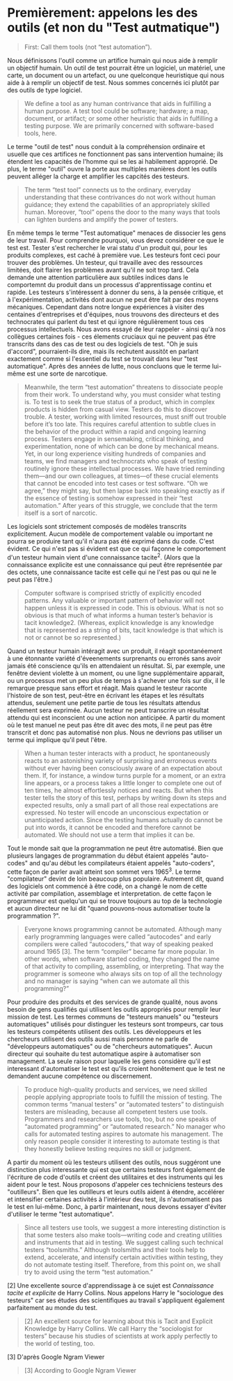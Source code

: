 # Premièrement: appelons les des outils (et non du "Test autmatique")

> First: Call them tools (not “test automation”).

Nous définissons l'outil comme un artifice humain qui nous aide à remplir un objectif humain. Un outil de test pourrait être un logiciel, un matériel, une carte, un document ou un artefact, ou une quelconque heuristique qui nous aide à à remplir un objectif de test. Nous sommes concernés ici plutôt par des outils de type logiciel.

> We define a tool as any human contrivance that aids in fulfilling a human purpose. A test tool could be software; hardware; a map, document, or artifact; or some other heuristic that aids in fulfilling a testing purpose. We are primarily concerned with software-based tools, here.

Le terme "outil de test" nous conduit à la compréhension ordinaire et usuelle que ces artifices ne fonctionnent pas sans intervention humaine; ils étendent les capacités de l'homme qui se les ai habilement approprié. De plus, le terme "outil" ouvre la porte aux multiples manières dont les outils peuvent alléger la charge et amplifier les capcités des testeurs.

> The term “test tool” connects us to the ordinary, everyday understanding that these contrivances do not work without human guidance; they extend the capabilities of an appropriately skilled human. Moreover, “tool” opens the door to the many ways that tools can lighten burdens and amplify the power of testers.

En même temps le terme "Test automatique" menaces de dissocier les gens de leur travail. Pour comprendre pourquoi, vous devez considérer ce que le test est. Tester s'est rechercher le vrai statu d'un produit qui, pour les produits complexes, est caché à première vue. Les testeurs font ceci pour trouver des problèmes. Un testeur, qui travaille avec des ressources limitées, doit flairer les problèmes avant qu'il ne soit trop tard. Cela demande une attention particulière aux subtiles indices dans le comportemnt du produit dans un processus d'apprentissage continu et rapide. Les testeurs s'intéressent à donner du sens, à la pensée critique, et à l'expérimentation, activités dont aucun ne peut être fait par des moyens mécaniques. Cependant dans notre longue expériences à visiter des centaines d'entreprises et d'équipes, nous trouvons des directeurs et des technocrates qui parlent du test et qui ignore régulièrement tous ces processus intellectuels. Nous avons essayé de leur rappeler - ainsi qu'à nos collègues certaines fois - ces élements cruciaux qui ne peuvent pas être transcrits dans des cas de test ou des logiciels de test. "Oh je suis d'accord", pourraient-ils dire, mais ils rechutent aussitôt en parlant exactement comme si l'essentiel du test se trouvait dans leur "test automatique". Après des années de lutte, nous concluons que le terme lui-même est une sorte de narcotique.

> Meanwhile, the term “test automation” threatens to dissociate people from their work. To understand why, you must consider what testing is. To test is to seek the true status of a product, which in complex products is hidden from casual view. Testers do this to discover trouble. A tester, working with limited resources, must sniff out trouble before it’s too late. This requires careful attention to subtle clues in the behavior of the product within a rapid and ongoing learning process. Testers engage in sensemaking, critical thinking, and experimentation, none of which can be done by mechanical means. Yet, in our long experience visiting hundreds of companies and teams, we find managers and technocrats who speak of testing routinely ignore these intellectual processes. We have tried reminding them—and our own colleagues, at times—of these crucial elements that cannot be encoded into test cases or test software. “Oh we agree,” they might say, but then lapse back into speaking exactly as if the essence of testing is somehow expressed in their “test automation.” After years of this struggle, we conclude that the term itself is a sort of narcotic.

Les logiciels sont strictement composés de modèles transcrits explicitement. Aucun modèle de comportement valable ou important ne pourra se produire tant qu'il n'aura pas été exprimé dans du code. C'est évident. Ce qui n'est pas si évident est que ce qui façonne le comportement d'un testeur humain vient d'une connaissance tacite<sup>2</sup>. (Alors que la connaissance explicite est une connaissance qui peut être représentée par des octets, une connaissance tacite est celle qui ne l'est pas ou qui ne le peut pas l'être.)

> Computer software is comprised strictly of explicitly encoded patterns. Any valuable or important pattern of behavior will not happen unless it is expressed in code. This is obvious. What is not so obvious is that much of what informs a human tester’s behavior is tacit knowledge2. (Whereas, explicit knowledge is any knowledge that is represented as a string of bits, tacit knowledge is that which is not or cannot be so represented.)

Quand un testeur humain intéragit avec un produit, il réagit spontanéement à une étonnante variété d'éveenements surprenants ou erronés sans avoir jamais été conscience qu'ils en attendaient un résultat. Si, par exemple, une fenêtre devient violette à un moment, ou une ligne supplémentaire apparait, ou un processus met un peu plus de temps à s'achever une fois sur dix, il le remarque presque sans effort et réagit. Mais quand le testeur raconte l'histoire de son test, peut-être en écrivant les étapes et les résultats attendus, seulement une petite partie de tous les résultats attendus réellement sera exprimée. Aucun testeur ne peut transcrire un résultat attendu qui est inconscient ou une action non anticipée. A partir du moment où le test manuel ne peut pas être dit avec des mots, il ne peut pas être transcrit et donc pas automatisé non plus. Nous ne devrions pas utiliser un terme qui implique qu'il peut l'être.

> When a human tester interacts with a product, he spontaneously reacts to an astonishing variety of surprising and erroneous events without ever having been consciously aware of an expectation about them. If, for instance, a window turns purple for a moment, or an extra line appears, or a process takes a little longer to complete one out of ten times, he almost effortlessly notices and reacts. But when this tester tells the story of this test, perhaps by writing down its steps and expected results, only a small part of all those real expectations are expressed. No tester will encode an unconscious expectation or unanticipated action. Since the testing humans actually do cannot be put into words, it cannot be encoded and therefore cannot be automated. We should not use a term that implies it can be.

Tout le monde sait que la programmation ne peut être automatisé. Bien que plusieurs langages de programmation du début étaient appelés "auto-codes" and qu'au début les compilateurs étaient appelés "auto-coders", cette façon de parler avait atteint son sommet vers 1965<sup>3</sup>. Le terme "compilateur" devint de loin beaucoup plus populaire. Autrement dit, quand des logiciels ont commencé à être codé, on a changé le nom de cette activité par compilation, assemblage et interpretation. de cette façon le programmeur est quelqu'un qui se trouve toujours au top de la technologie et aucun directeur ne lui dit "quand pouvons-nous automatiser toute la programmation ?".

> Everyone knows programming cannot be automated. Although many early programming languages were called “autocodes” and early compilers were called “autocoders,” that way of speaking peaked around 1965 [3]. The term “compiler” became far more popular. In other words, when software started coding, they changed the name of that activity to compiling, assembling, or interpreting. That way the programmer is someone who always sits on top of all the technology and no manager is saying “when can we automate all this programming?”

Pour produire des produits et des services de grande qualité, nous avons besoin de gens qualifiés qui utilisent les outils appropriés pour remplir leur mission de test. Les termes communs de "testeurs manuels" ou "testeurs automatiques" utilisés pour distinguer les testeurs sont trompeurs, car tous les testeurs compétents utilisent des outils. Les développeurs et les chercheurs utilisent des outils aussi mais personne ne parle de "développeurs automatiques" ou de "chercheurs automatiques". Aucun directeur qui souhaite du test automatique aspire à automatiser son management. La seule raison pour laquelle les gens considère qu'il est interessant d'automatiser le test est qu'ils croient honêtement que le test ne demandent aucune compétence ou discernement.

> To produce high-quality products and services, we need skilled people applying appropriate tools to fulfill the mission of testing. The common terms “manual testers” or “automated testers” to distinguish testers are misleading, because all competent testers use tools. Programmers and researchers use tools, too, but no one speaks of “automated programming” or “automated research.” No manager who calls for automated testing aspires to automate his management. The only reason people consider it interesting to automate testing is that they honestly believe testing requires no skill or judgment.

A partir du moment où les testeurs utilisent des outils, nous suggéront une distinction plus interessante qui est que certains testeurs font également de l'écriture de code d'outils et créent des utilitaires et des instruments qui les aident pour le test. Nous proposons d'appeler ces techniciens testeurs des "outilleurs". Bien que les outilleurs et leurs outils aident à étendre, accélérer et intensifier certaines activités à l'intérieur deu test, ils n'automatisent pas le test en lui-même. Donc, à partir maintenant, nous devons essayer d'éviter d'utiliser le terme "test automatique".

> Since all testers use tools, we suggest a more interesting distinction is that some testers also make tools—writing code and creating utilities and instruments that aid in testing. We suggest calling such technical testers “toolsmiths.” Although toolsmiths and their tools help to extend, accelerate, and intensify certain activities within testing, they do not automate testing itself. Therefore, from this point on, we shall try to avoid using the term “test automation.”

[2] Une excellente source d'apprendissage à ce sujet est *Connaissance tacite et explicite* de Harry Collins. Nous appelons Harry le "sociologue des testeurs" car ses études des scientifiques au travail s'appliquent également parfaitement au monde du test.

> [2] An excellent source for learning about this is Tacit and Explicit Knowledge by Harry Collins. We call Harry the “sociologist for testers” because his studies of scientists at work apply perfectly to the world of testing, too.

[3] D'après Google Ngram Viewer

> [3] According to Google Ngram Viewer
